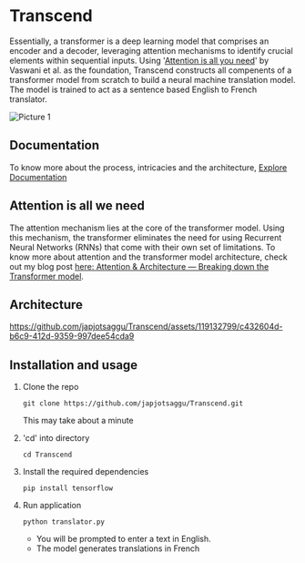 # Transcend
Essentially, a transformer is a deep learning model that comprises an encoder and a decoder, leveraging attention mechanisms to identify crucial elements within sequential inputs. Using '[Attention is all you need](https://arxiv.org/abs/1706.03762)' by Vaswani et al. as the foundation, Transcend constructs all compenents of a transformer model from scratch to build a neural machine translation model. The model is trained to act as a sentence based English to French translator. 

![Picture 1](https://github.com/japjotsaggu/Transcend/assets/119132799/d37462a0-4feb-4cec-a29a-8385dce3eeff)


## Documentation 
To know more about the process, intricacies and the architecture, [Explore Documentation](https://docs.google.com/document/d/129vcTkC4QC5IEbgkc4V8UDmAVlj3XwShBoIUCMY_H6g/edit?usp=sharing)

## Attention is all we need 
The attention mechanism lies at the core of the transformer model. Using this mechanism, the transformer eliminates the need for using Recurrent Neural Networks (RNNs) that come with their own set of limitations. To know more about attention and the transformer model architecture, check out my blog post [here: Attention & Architecture — Breaking down the Transformer model](https://medium.com/@japjotsaggu31/attention-architecture-breaking-down-the-transformer-model-c870640de47a).

## Architecture 

https://github.com/japjotsaggu/Transcend/assets/119132799/c432604d-b6c9-412d-9359-997dee54cda9


## Installation and usage 
1. Clone the repo
   
   ```git clone https://github.com/japjotsaggu/Transcend.git```

   This may take about a minute
   
3. 'cd' into directory
   
   ```cd Transcend```
   
4. Install the required dependencies
   
   ```pip install tensorflow```
   
5. Run application
   
   ```python translator.py```

   - You will be prompted to enter a text in English.
   - The model generates translations in French 
